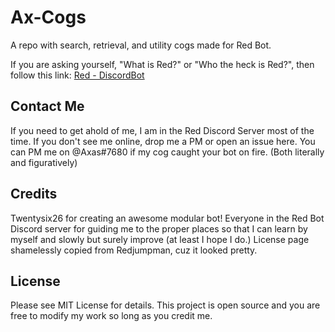 # Ax-Cogs

A repo with search, retrieval, and utility cogs made for Red Bot.

If you are asking yourself, "What is Red?" or "Who the heck is Red?", then follow this link: [Red - DiscordBot](https://github.com/Twentysix26/Red-DiscordBot)

## Contact Me

If you need to get ahold of me, I am in the Red Discord Server most of the time. If you don't see me online, drop me a PM or open an issue here. You can PM me on @Axas#7680 if my cog caught your bot on fire. (Both literally and figuratively)

## Credits

Twentysix26 for creating an awesome modular bot!
Everyone in the Red Bot Discord server for guiding me to the proper places so that I can learn by myself and slowly but surely improve (at least I hope I do.)
License page shamelessly copied from Redjumpman, cuz it looked pretty.

## License

Please see MIT License for details. This project is open source and you are free to modify my work so long as you credit me.
